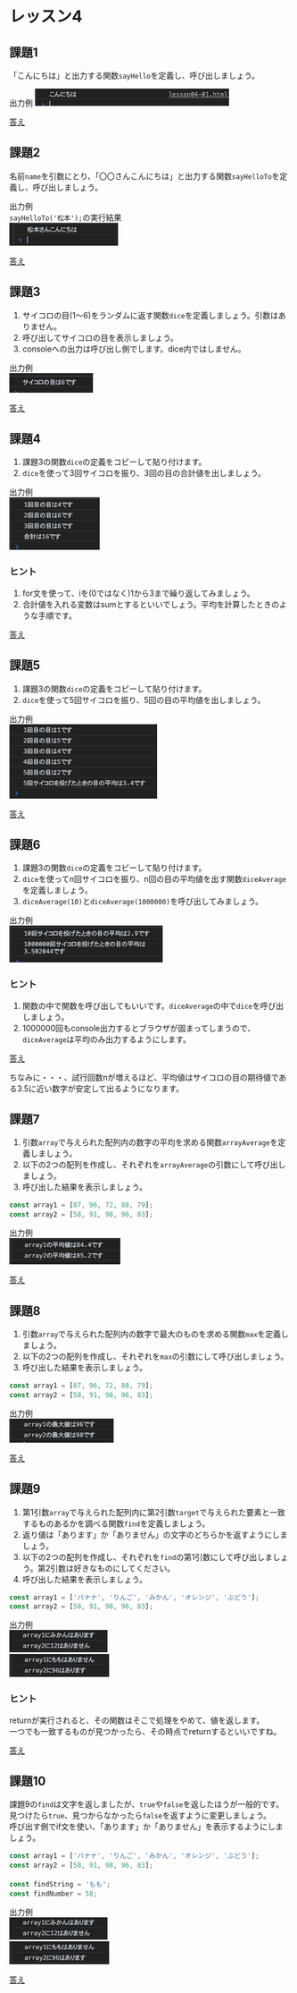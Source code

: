 # レッスン4

## 課題1
「こんにちは」と出力する関数`sayHello`を定義し、呼び出しましょう。

出力例
![出力例](images/lesson04-01-01.png)

[答え](samples/lesson04/lesson04-01.html)

## 課題2
名前`name`を引数にとり、「〇〇さんこんにちは」と出力する関数`sayHelloTo`を定義し、呼び出しましょう。

出力例  
`sayHelloTo('松本');`の実行結果  
![出力例](images/lesson04-02-01.png)

[答え](samples/lesson04/lesson04-02.html)

## 課題3

1. サイコロの目(1〜6)をランダムに返す関数`dice`を定義しましょう。引数はありません。
2. 呼び出してサイコロの目を表示しましょう。
3. consoleへの出力は呼び出し側でします。dice内ではしません。

出力例  
![出力例](images/lesson04-03-01.png)

[答え](samples/lesson04/lesson04-03.html)

## 課題4

1. 課題3の関数`dice`の定義をコピーして貼り付けます。
2. `dice`を使って3回サイコロを振り、3回の目の合計値を出しましょう。

出力例  
![出力例](images/lesson04-04-01.png)

### ヒント

1. for文を使って、iを(0ではなく)1から3まで繰り返してみましょう。
2. 合計値を入れる変数はsumとするといいでしょう。平均を計算したときのような手順です。

[答え](samples/lesson04/lesson04-04.html)

## 課題5

1. 課題3の関数`dice`の定義をコピーして貼り付けます。
2. `dice`を使って5回サイコロを振り、5回の目の平均値を出しましょう。

出力例  
![出力例](images/lesson04-05-01.png)

[答え](samples/lesson04/lesson04-05.html)

## 課題6

1. 課題3の関数`dice`の定義をコピーして貼り付けます。
2. `dice`を使ってn回サイコロを振り、n回の目の平均値を出す関数`diceAverage`を定義しましょう。
3. `diceAverage(10)`と`diceAverage(1000000)`を呼び出してみましょう。

出力例  
![出力例](images/lesson04-06-01.png)

### ヒント

1. 関数の中で関数を呼び出してもいいです。`diceAverage`の中で`dice`を呼び出しましょう。
2. 1000000回もconsole出力するとブラウザが固まってしまうので、`diceAverage`は平均のみ出力するようにします。

[答え](samples/lesson04/lesson04-06.html)

ちなみに・・・、試行回数nが増えるほど、平均値はサイコロの目の期待値である3.5に近い数字が安定して出るようになります。

## 課題7

1. 引数`array`で与えられた配列内の数字の平均を求める関数`arrayAverage`を定義しましょう。
2. 以下の2つの配列を作成し、それぞれを`arrayAverage`の引数にして呼び出しましょう。
3. 呼び出した結果を表示しましょう。

```javascript
const array1 = [87, 96, 72, 88, 79];
const array2 = [58, 91, 98, 96, 83];
```

出力例  
![出力例](images/lesson04-07-01.png)

[答え](samples/lesson04/lesson04-07.html)

## 課題8

1. 引数`array`で与えられた配列内の数字で最大のものを求める関数`max`を定義しましょう。
2. 以下の2つの配列を作成し、それぞれを`max`の引数にして呼び出しましょう。
3. 呼び出した結果を表示しましょう。

```javascript
const array1 = [87, 96, 72, 88, 79];
const array2 = [58, 91, 98, 96, 83];
```

出力例  
![出力例](images/lesson04-08-01.png)

[答え](samples/lesson04/lesson04-08.html)

## 課題9

1. 第1引数`array`で与えられた配列内に第2引数`target`で与えられた要素と一致するものあるかを調べる関数`find`を定義しましょう。
2. 返り値は「あります」か「ありません」の文字のどちらかを返すようにしましょう。
3. 以下の2つの配列を作成し、それぞれを`find`の第1引数にして呼び出しましょう。第2引数は好きなものにしてください。
4. 呼び出した結果を表示しましょう。

```javascript
const array1 = ['バナナ', 'りんご', 'みかん', 'オレンジ', 'ぶどう'];
const array2 = [58, 91, 98, 96, 83];
```

出力例  
![出力例](images/lesson04-09-01.png)  
![出力例](images/lesson04-09-02.png)

### ヒント

returnが実行されると、その関数はそこで処理をやめて、値を返します。  
一つでも一致するものが見つかったら、その時点でreturnするといいですね。

[答え](samples/lesson04/lesson04-09.html)

## 課題10

課題9の`find`は文字を返しましたが、`true`や`false`を返したほうが一般的です。  
見つけたら`true`、見つからなかったら`false`を返すように変更しましょう。  
呼び出す側でif文を使い、「あります」か「ありません」を表示するようにしましょう。

```javascript
const array1 = ['バナナ', 'りんご', 'みかん', 'オレンジ', 'ぶどう'];
const array2 = [58, 91, 98, 96, 83];

const findString = 'もも';
const findNumber = 58;
```

出力例  
![出力例](images/lesson04-09-01.png)  
![出力例](images/lesson04-09-02.png)

[答え](samples/lesson04/lesson04-10.html)
